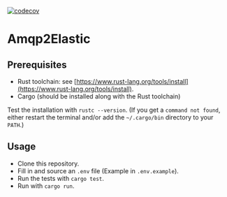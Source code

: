 [![codecov](https://codecov.io/gh/maartends/amqp2elastic/branch/main/graph/badge.svg?token=3WAMVA4CK5)](https://codecov.io/gh/maartends/amqp2elastic)

# Amqp2Elastic

## Prerequisites

- Rust toolchain: see [https://www.rust-lang.org/tools/install](https://www.rust-lang.org/tools/install).
- Cargo (should be installed along with the Rust toolchain)

Test the installation with `rustc --version`. (If you get a `command not
found`, either restart the terminal and/or add the  `~/.cargo/bin` directory to
your `PATH`.)

## Usage

- Clone this repository.
- Fill in and source an `.env` file (Example in `.env.example`).
- Run the tests with `cargo test`.
- Run with `cargo run`.

